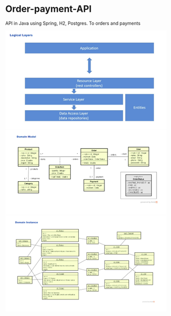 # Order-payment-API

<p>API in Java using Spring, H2, Postgres. To orders and payments</p>

![](./imagens/ss1.png)
![](./imagens/ss2.png)
![](./imagens/ss3.png)
